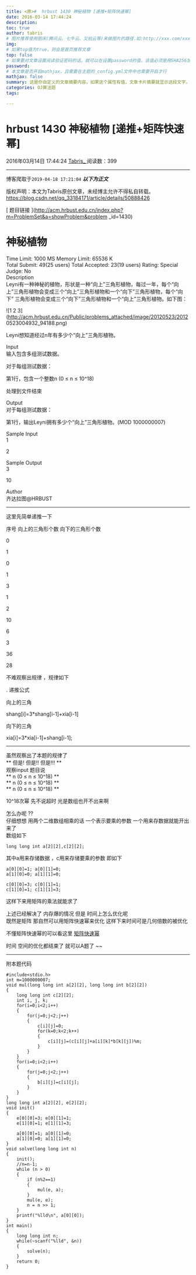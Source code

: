 ```yaml
---
title: <原>#  hrbust 1430 神秘植物 [递推+矩阵快速幂]
date: 2016-03-14 17:44:24
description:
toc: true
author: tabris
# 图片推荐使用图床(腾讯云、七牛云、又拍云等)来做图片的路径.如:http://xxx.com/xxx.jpg
img: 
# 如果top值为true，则会是首页推荐文章
top: false
# 如果要对文章设置阅读验证密码的话，就可以在设置password的值，该值必须是用SHA256加密后的密码，防止被他人识破
password: 
# 本文章是否开启mathjax，且需要在主题的_config.yml文件中也需要开启才行
mathjax: false
summary: 这是你自定义的文章摘要内容，如果这个属性有值，文章卡片摘要就显示这段文字，否则程序会自动截取文章的部分内容作为摘要
categories: OJ算法题
tags:

---
```





#  hrbust 1430 神秘植物 [递推+矩阵快速幂]

2016年03月14日 17:44:24  [ Tabris_ ](https://me.csdn.net/qq_33184171) 阅读数：399


--- 
 博客爬取于`2019-04-18 17:21:04`
***以下为正文***

版权声明：本文为Tabris原创文章，未经博主允许不得私自转载。
https://blog.csdn.net/qq_33184171/article/details/50888426

[ 题目链接 ](http://acm.hrbust.edu.cn/index.php?m=ProblemSet&a=showProblem&problem
_id=1430)

#  神秘植物

Time Limit: 1000 MS Memory Limit: 65536 K  
Total Submit: 49(25 users) Total Accepted: 23(19 users) Rating: Special Judge:
No  
Description  
Leyni有一种神秘的植物，形状是一种“向上”三角形植物，每过一年，每个“向上”三角形植物会变成三个“向上”三角形植物和一个“向下”三角形植物，每个“向下”
三角形植物会变成三个“向下”三角形植物和一个“向上”三角形植物。如下图：

![1 2 3](http://acm.hrbust.edu.cn/Public/problems_attached/image/20120523/2012
0523004932_94188.png)

Leyni想知道经过n年有多少个“向上”三角形植物。

Input  
输入包含多组测试数据。

对于每组测试数据：

第1行，包含一个整数n (0 ≤ n ≤ 10^18)

处理到文件结束

Output  
对于每组测试数据：

第1行，输出Leyni拥有多少个“向上”三角形植物。(MOD 1000000007)

Sample Input  
1

2

Sample Output  
3

10

Author  
齐达拉图@HRBUST

* * *

这里先简单递推一下

序号  向上的三角形个数  向下的三角形个数

0

1

0

1

3

1

2

10

6

3

36

28

不难观察出规律 ，规律如下

.  递推公式

向上的三角

shang[i]=3*shang[i-1]+xia[i-1]

向下的三角

xia[i]=3*xia[i-1]+shang[i-1];

* * *

虽然观察出了本题的规律了  
** 但是! 但是!! 但是!!! **   
观察input 题目说  
** n (0 ≤ n ≤ 10^18) **   
** n (0 ≤ n ≤ 10^18) **   
** n (0 ≤ n ≤ 10^18) **

10^18次幂 先不说超时 光是数组也开不出来啊

怎么办呢 ??  
仔细想想 用两个二维数组相乘的话 一个表示要乘的参数 一个用来存数据就能开出来了  
数组如下

    
    
    long long int a[2][2],c[2][2];

其中a用来存储数据 ，c用来存储要乘的参数 即如下

    
    
    a[0][0]=1; a[0][1]=0;
    a[1][0]=0; a[1][1]=0;
    
    c[0][0]=3; c[0][1]=1;
    c[1][0]=1; c[1][1]=3;

这样下来用矩阵的乘法就能求了

上述已经解决了 内存爆的情况 但是 时间上怎么优化呢  
既然是矩阵 那自然可以用矩阵快速幂来优化 这样下来时间可是几何倍数的被优化

不懂矩阵快速幂的可以看这里 [ 矩阵快速幂
](http://blog.csdn.net/qq_33184171/article/details/50888118)

时间 空间的优化都结束了 就可以A题了 ~~

* * *

附本题代码

    
    
    #include<stdio.h>
    int m=1000000007;
    void mul(long long int a[2][2], long long int b[2][2])
    {
        long long int c[2][2];
        int i, j, k;
        for(i=0;i<2;i++)
        {
            for(j=0;j<2;j++)
            {
                c[i][j]=0;
                for(k=0;k<2;k++)
                {
                    c[i][j]=(c[i][j]+a[i][k]*b[k][j])%m;
                }
            }
        }
        for(i=0;i<2;i++)
        {
            for(j=0;j<2;j++)
            {
                b[i][j]=c[i][j];
            }
        }
    }
    long long int a[2][2], e[2][2];
    void init()
    {
        e[0][0]=3; e[0][1]=1;
        e[1][0]=1; e[1][1]=3;
    
        a[0][0]=1; a[0][1]=0;
        a[1][0]=0; a[1][1]=0;
    }
    void solve(long long int n)
    {
        init();
        //n=n-1;
        while (n > 0)
        {
            if (n%2==1)
            {
                mul(e, a);
            }
            mul(e, e);
            n = n >> 1;
        }
        printf("%lld\n", a[0][0]);
    }
    int main()
    {
        long long int n;
        while(~scanf("%lld", &n))
        {
            solve(n);
        }
        return 0;
    }

